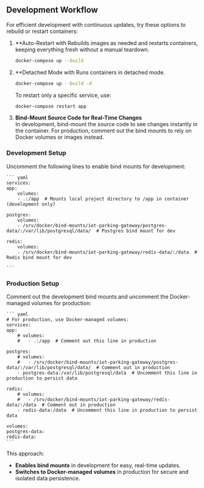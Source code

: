 
## Development Workflow

For efficient development with continuous updates, try these options to rebuild or restart containers:

1. **Auto-Restart with 
    Rebuilds images as needed and restarts containers, keeping everything fresh without a manual teardown.

    ```bash
    docker-compose up --build
    ```

    
2. **Detached Mode with 
    Runs containers in detached mode. 

    ```bash
    docker-compose up --build -d
    ```
    
    To restart only a specific service, use:

    ```bash
    docker-compose restart app
    ```

3. **Bind-Mount Source Code for Real-Time Changes**  
    In development, bind-mount the source code to see changes instantly in the container. For production, comment out the bind mounts to rely on Docker volumes or images instead.

### Development Setup

Uncomment the following lines to enable bind mounts for development:

    ``` yaml
    services:
    app:
        volumes:
        - .:/app  # Mounts local project directory to /app in container (development only)

    postgres:
        volumes:
        - /srv/docker/bind-mounts/iot-parking-gateway/postgres-data/:/var/lib/postgresql/data/  # Postgres bind mount for dev

    redis:
        volumes:
        - /srv/docker/bind-mounts/iot-parking-gateway/redis-data/:/data  # Redis bind mount for dev

    ```


### Production Setup

Comment out the development bind mounts and uncomment the Docker-managed volumes for production:

    ``` yaml
    # For production, use Docker-managed volumes:
    services:
    app:
        # volumes:
        #   - .:/app  # Comment out this line in production

    postgres:
        # volumes:
        #   - /srv/docker/bind-mounts/iot-parking-gateway/postgres-data/:/var/lib/postgresql/data/  # Comment out in production
        - postgres-data:/var/lib/postgresql/data  # Uncomment this line in production to persist data

    redis:
        # volumes:
        #   - /srv/docker/bind-mounts/iot-parking-gateway/redis-data/:/data  # Comment out in production
        - redis-data:/data  # Uncomment this line in production to persist data

    volumes:
    postgres-data:
    redis-data:
    ```

This approach:

- **Enables bind mounts** in development for easy, real-time updates.
- **Switches to Docker-managed volumes** in production for secure and isolated data persistence.